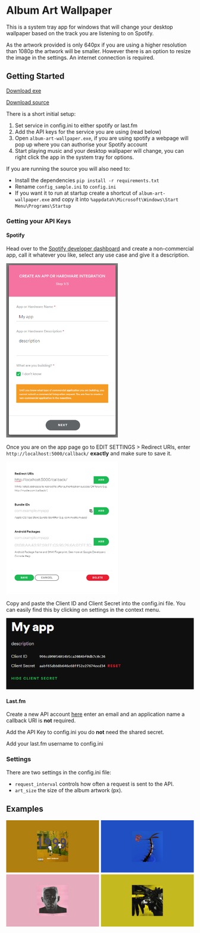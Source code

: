 # Album Art Wallpaper

This is a system tray app for windows that will change your desktop wallpaper based on the track you are listening to on Spotify.


As the artwork provided is only 640px if you are using a higher resolution than 1080p the artwork will be smaller. However there is an option to resize the image in the settings.
An internet connection is required.

## Getting Started

[Download exe](https://github.com/jac0b-w/album-art-wallpaper/releases/latest)

[Download source](https://github.com/jac0b-w/album-art-wallpaper/archive/master.zip)

There is a short initial setup:

1. Set service in config.ini to either spotify or last.fm
2. Add the API keys for the service you are using (read below)
3. Open ```album-art-wallpaper.exe```, if you are using spotify a webpage will pop up where you can authorise your Spotify account
4. Start playing music and your desktop wallpaper will change, you can right click the app in the system tray for options.

If you are running the source you will also need to:

- Install the dependencies ```pip install -r requirements.txt```
- Rename ```config_sample.ini``` to ```config.ini```
- If you want it to run at startup create a shortcut of ```album-art-wallpaper.exe``` and copy it into ```%appdata%\Microsoft\Windows\Start Menu\Programs\Startup```

### Getting your API Keys
#### Spotify
Head over to the [Spotify developer dashboard](https://developer.spotify.com/dashboard/login) and create a non-commercial app, call it whatever you like, select any use case and give it a description.

<img src = readme_images/image1.png width=300>

Once you are on the app page go to EDIT SETTINGS > Redirect URIs, enter ``` http://localhost:5000/callback/ ``` __exactly__ and make sure to save it.

<img src = readme_images/image2.png width=300>

Copy and paste the Client ID and Client Secret into the config.ini file. You can easily find this by clicking on settings in the context menu.

<img src = readme_images/image3.png width=700>

#### Last.fm

Create a new API account [here](https://www.last.fm/api/account/create) enter an email and an application name a callback URI is __not__ required.

Add the API Key to config.ini you do __not__ need the shared secret.

Add your last.fm username to config.ini

### Settings
There are two settings in the config.ini file:

- ```request_interval``` controls how often a request is sent to the API.
- ```art_size``` the size of the album artwork (px).

## Examples
<img src = readme_images/example.jpg>
